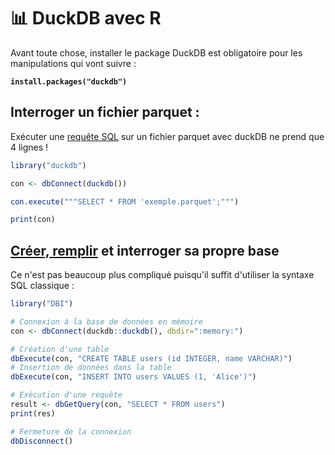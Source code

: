 # 📊 DuckDB avec R

Avant toute chose, installer le package DuckDB est obligatoire pour les manipulations qui vont suivre :

<pre><code><strong>install.packages("duckdb")
</strong></code></pre>

## Interroger un fichier parquet :

Exécuter une [requête SQL](../utiliser-une-base-sql/les-bases-sql.md#la-syntaxe-sql-pour-effectuer-des-requetes) sur un fichier parquet avec duckDB ne prend que 4 lignes !

```r
library("duckdb")

con <- dbConnect(duckdb())

con.execute("""SELECT * FROM 'exemple.parquet';""")

print(con)

```

## [Créer, remplir](../utiliser-une-base-sql/les-bases-sql.md#creer-des-tables-et-inserer-des-donnees) et interroger sa propre base

Ce n'est pas beaucoup plus compliqué puisqu'il suffit d'utiliser la syntaxe SQL classique :

```r
library("DBI")

# Connexion à la base de données en mémoire
con <- dbConnect(duckdb::duckdb(), dbdir=":memory:")

# Création d'une table
dbExecute(con, "CREATE TABLE users (id INTEGER, name VARCHAR)")
# Insertion de données dans la table
dbExecute(con, "INSERT INTO users VALUES (1, 'Alice')")

# Exécution d'une requête
result <- dbGetQuery(con, "SELECT * FROM users")
print(res)

# Fermeture de la connexion
dbDisconnect()
```

